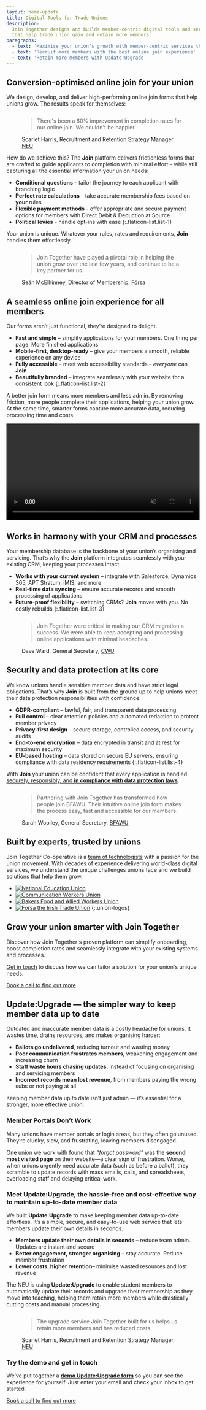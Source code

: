 ```yaml
---
layout: home-update
title: Digital Tools for Trade Unions
description:
  Join Together designs and builds member-centric digital tools and services
  that help trade union gain and retain more members.
paragraphs:
  - text: 'Maximise your union’s growth with member-centric services that work'
  - text: 'Recruit more members with the best online join experience'
  - text: 'Retain more members with Update:Upgrade'
---
```


<!-- Start with focus on our current headline feature: drastic improvement in conversion -->
## Conversion-optimised online join for your union

We design, develop, and deliver high-performing online join forms that help unions grow. The results speak for
themselves:

<!-- First bit of social proof. Actual quote and photo needs signing off from Scarlet -->
<figure class="quote neu">
  <img class="avatar" src="/assets/images/people/scarlet-harris.jpg" alt="">

  <blockquote>There's been a 60% improvement in completion rates for our online join. We couldn't be happier.</blockquote>
  <figcaption>Scarlet Harris, Recruitment and Retention Strategy Manager, <a href="https://neu.org.uk">NEU</a></figcaption>
</figure>

<!-- Talk a bit about being user and user-experience focused -->
How do we achieve this? The **Join** platform delivers frictionless forms that are crafted to guide applicants 
to completion with minimal effort – while still capturing all the essential information your union needs:

- **Conditional questions** – tailor the journey to each applicant with branching logic
- **Perfect rate calculations** - take accurate membership fees based on **your** rules
- **Flexible payment methods** - offer appropriate and secure payment options for members with Direct Debit & Deduction at Source
- **Political levies** - handle opt-ins with ease
{:.flaticon-list.list-1}

Your union is unique. Whatever your rules, rates and requirements, **Join** handles them effortlessly.

<!-- More social proof (tbc) — do we need this to have a specific focus? -->
<figure class="quote forsa">
  <img class="avatar" src="/assets/images/people/sean-mcElhinney.jpg" alt="">

  <blockquote>Join Together have played a pivotal role in helping the union grow over the last few years, and continue
  to be a key partner for us.</blockquote>
  <figcaption>Seán McElhinney, Director of Membership, <a href="https://www.forsa.ie">Fórsa</a></figcaption>
</figure>

<!-- Talk about how great the experience is for all -->
## A seamless online join experience for all members

Our forms aren’t just functional, they’re designed to delight.

- **Fast and simple** – simplify applications for your members. One thing per page. More finished applications
- **Mobile-first, desktop-ready** – give your members a smooth, reliable experience on any device
- **Fully accessible** – meet web accessibility standards – _everyone_ can **Join**
- **Beautifully branded** – integrate seamlessly with your website for a consistent look
{:.flaticon-list.list-2}

A better join form means more members and less admin. By removing friction, more people complete their applications,
helping your union grow. At the same time, smarter forms capture more accurate data, reducing processing time and costs.

<!-- Show the thing: a video showing the form in action that auto-plays on a loop -->
<video width="100%" autoplay muted playsinline>
  <source src="/assets/videos/show-the-thing.mp4" type="video/mp4">
  <source src="/assets/videos/show-the-thing.webm" type="video/webm">
  Your browser does not support the video tag.
</video>

<!-- CRM/process integration is another key thing to sell/convince on -->
## Works in harmony with your CRM and processes

Your membership database is the backbone of your union’s organising and servicing. That’s why the **Join** platform
integrates seamlessly with your existing CRM, keeping your processes intact.

- **Works with your current system** – integrate with Salesforce, Dynamics 365, APT Stratum, iMIS, and more
- **Real-time data syncing** – ensure accurate records and smooth processing of applications
- **Future-proof flexibility** – switching CRMs? **Join** moves with you. No costly rebuilds
{:.flaticon-list.list-3}

<!-- Social proof from a union that has gone through a CRM migration, again to be signed-off -->
<figure class="quote cwu">
  <img class="avatar" src="/assets/images/people/dave-ward.jpg" alt="">

  <blockquote>Join Together were critical in making our CRM migration a success. We were able to keep accepting and
  processing online applications with minimal headaches.</blockquote>
  <figcaption>Dave Ward, General Secretary, <a href="https://www.cwu.org">CWU</a></figcaption>
</figure>

<!-- A bit of a grab bag about security, performance and hosting... -->
## Security and data protection at its core

We know unions handle sensitive member data and have strict legal obligations. That’s why **Join** is
built from the ground up to help unions meet their data protection responsibilities with confidence.

- **GDPR-compliant** – lawful, fair, and transparent data processing
- **Full control** – clear retention policies and automated redaction to protect member privacy
- **Privacy-first design** – secure storage, controlled access, and security audits
- **End-to-end encryption** – data encrypted in transit and at rest for maximum security
- **EU-based hosting** – data stored on secure EU servers, ensuring compliance with data residency requirements
{:.flaticon-list.list-4}


With **Join** your union can be confident that every application is handled 
[securely, responsibly, and **in compliance with data protection laws**](/information-security).

<!-- Final bit of social proof, content tbc -->
<figure class="quote bfawu">
  <img class="avatar" src="/assets/images/people/sarah-woolley.jpg" alt="">

  <blockquote>Partnering with Join Together has transformed how people join BFAWU. Their intuitive online join form
    makes the process easy, fast and accessible for our members.</blockquote>
  <figcaption>Sarah Woolley, General Secretary, <a href="https://www.bfawu.org">BFAWU</a></figcaption>
</figure>

## Built by experts, trusted by unions

Join Together Co-operative is a [team of technologists](/team/) with a passion for the union movement. With decades of
experience delivering world-class digital services, we understand the unique challenges unions face and we build
solutions that help them grow.

- [![National Education Union](/assets/images/logos/neu-logo.svg)](https://neu.org.uk)
- [![Communication Workers Union](/assets/images/logos/cwu-logo.svg)](https://cwu.org)
- [![Bakers Food and Allied Workers Union](/assets/images/logos/bfawu-logo.png)](https://bfawu.org)
- [![Forsa the Irish Trade Union](/assets/images/logos/forsa-logo.png)](https://www.forsa.ie)
{:.union-logos}

<!-- Final heading and call to action... -->
## Grow your union smarter with Join Together

Discover how Join Together's proven platform can simplify onboarding, boost completion rates and seamlessly
integrate with your existing systems and processes.

[Get in touch](https://calendly.com/join-together/hello) to discuss how we can tailor a solution for your union's unique
needs.

<nav>
  <a href="https://calendly.com/join-together/hello">Book a call to find out more</a>
</nav>

<div class="callout">
  <h2>Update:Upgrade — the simpler way to keep member data up to date</h2>

  <p>
    Outdated and inaccurate member data is a costly headache for unions. It wastes time, drains resources, and makes organising harder:
  </p>

  <ul class="flaticon-list list-5">
    <li><strong>Ballots go undelivered</strong>, reducing turnout and wasting money</li>
    <li><strong>Poor communication frustrates members</strong>, weakening engagement and increasing churn</li> 
    <li><strong>Staff waste hours chasing updates</strong>, instead of focusing on organising and servicing members</li>
    <li><strong>Incorrect records mean lost revenue</strong>, from members paying the wrong subs or not paying at all</li>
  </ul>

  <p>
    Keeping member data up to date isn’t just admin — it’s essential for a stronger, more effective union.
  </p>

  <h3>Member Portals Don’t Work</h3>

  <p>
    Many unions have member portals or login areas, but they often go unused. They’re clunky, slow, and frustrating, leaving members disengaged.
  </p>

  <p>
    One union we work with found that <em>“forgot password”</em> was the <strong>second most visited page</strong> on their website—a clear sign of frustration. Worse, when unions urgently need accurate data (such as before a ballot), they scramble to update records with mass emails, calls, and spreadsheets, overloading staff and delaying critical work.
  </p>

  <h3>Meet Update:Upgrade, the hassle-free and cost-effective way to maintain up-to-date member data</h3>

  <p>
    We built <strong>Update:Upgrade</strong> to make keeping member data up-to-date effortless. It’s a simple, secure,
    and easy-to-use web service that lets members update their own details in seconds.
  </p>

  <ul class="flaticon-list list-6">
    <li><strong>Members update their own details in seconds</strong> – reduce team admin. Updates are instant and secure</li>
    <li><strong>Better engagement, stronger organising</strong> – stay accurate. Reduce member frustration</li>
    <li><strong>Lower costs, higher retention</strong>– minimise wasted resources and lost revenue</li>
  </ul>

  <p>
    The NEU is using <strong>Update:Upgrade</strong> to enable student members to automatically update their records
    and upgrade their membership as they move into teaching, helping them retain more members while drastically cutting
    costs and manual processing.
  </p>

  <figure class="quote neu">
    <img class="avatar" src="/assets/images/people/scarlet-harris.jpg" alt="">
    <blockquote>The upgrade service Join Together built for us helps us retain more members and has reduced costs.</blockquote>
    <figcaption>Scarlet Harris, Recruitment and Retention Strategy Manager, <a href="https://neu.org.uk">NEU</a></figcaption>
  </figure>

  <h3>Try the demo and get in touch</h3>

  <p>
    We’ve put together a
    <a href="https://demo-update.jointogether.online/"><strong>demo Update:Upgrade form</strong></a>
    so you can see the experience for yourself. Just enter your email and check your inbox to get started.
  </p>

  <nav>
    <a href="https://calendly.com/join-together/hello">Book a call to find out more</a>
  </nav>
</div>
